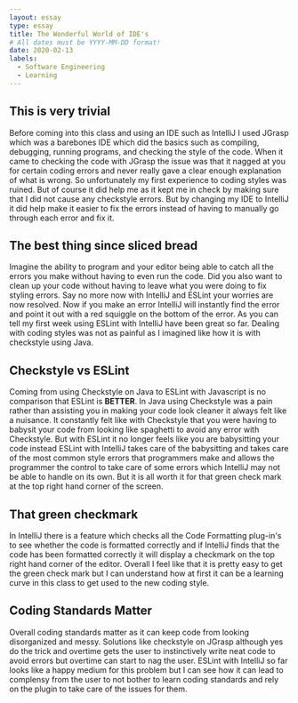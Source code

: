 ```yaml
---
layout: essay
type: essay
title: The Wonderful World of IDE's
# All dates must be YYYY-MM-DD format!
date: 2020-02-13
labels:
  - Software Engineering
  - Learning
---
```


## This is very trivial

Before coming into this class and using an IDE such as IntelliJ I used JGrasp which was a barebones IDE which did the basics such as compiling, debugging, running programs, and checking the style of the code. When it came to checking the code with JGrasp the issue was that it nagged at you for certain coding errors and never really gave a clear enough explanation of what is wrong. So unfortunately my first experience to coding styles was ruined. But of course it did help me as it kept me in check by making sure that I did not cause any checkstyle errors. But by changing my IDE to IntelliJ it did help make it easier to fix the errors instead of having to manually go through each error and fix it.

## The best thing since sliced bread

Imagine the ability to program and your editor being able to catch all the errors you make without having to even run the code. Did you also want to clean up your code without having to leave what you were doing to fix styling errors. Say no more now with IntelliJ and ESLint your worries are now resolved. Now if you make an error IntelliJ will instantly find the error and point it out with a red squiggle on the bottom of the error. As you can tell my first week using ESLint with IntelliJ have been great so far. Dealing with coding styles was not as painful as I imagined like how it is with checkstyle using Java.

## Checkstyle vs ESLint

Coming from using Checkstyle on Java to ESLint with Javascript is no comparison that ESLint is <b>BETTER</b>. In Java using Checkstyle was a pain rather than assisting you in making your code look cleaner it always felt like a nuisance. It constantly felt like with Checkstyle that you were having to babysit your code from looking like spaghetti to avoid any error with Checkstyle. But with ESLint it no longer feels like you are babysitting your code instead ESLint with IntelliJ takes care of the babysitting and takes care of the most common style errors that programmers make and allows the programmer the control to take care of some errors which IntelliJ may not be able to handle on its own. But it is all worth it for that green check mark at the top right hand corner of the screen.

## That green checkmark

In IntelliJ there is a feature which checks all the Code Formatting plug-in's to see whether the code is formatted correctly and if IntelliJ finds that the code has been formatted correctly it will display a checkmark on the top right hand corner of the editor. Overall I feel like that it is pretty easy to get the green check mark but I can understand how at first it can be a learning curve in this class to get used to the new coding style.

## Coding Standards Matter

Overall coding standards matter as it can keep code from looking disorganized and messy. Solutions like checkstyle on JGrasp although yes do the trick and overtime gets the user to instinctively write neat code to avoid errors but overtime can start to nag the user. ESLint with IntelliJ so far looks like a happy medium for this problem but I can see how it can lead to complensy from the user to not bother to learn coding standards and rely on the plugin to take care of the issues for them. 
